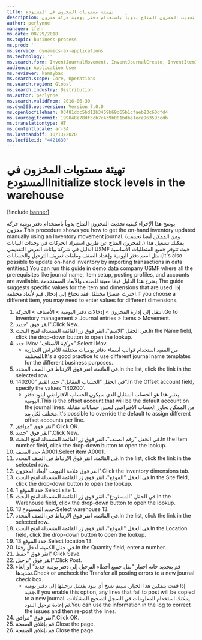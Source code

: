 ```yaml
---
title: تهيئة مستويات المخزون في المستودع
description: يوضح هذا الإجراء كيفية تحديث المخزون المتاح يدوياً باستخدام دفتر يومية حركة مخزون.
author: perlynne
manager: tfehr
ms.date: 08/29/2018
ms.topic: business-process
ms.prod: ''
ms.service: dynamics-ax-applications
ms.technology: ''
ms.search.form: InventJournalMovement, InventJournalCreate, InventItemIdLookupSimple, InventLocationIdLookup, WMSLocationIdLookup
audience: Application User
ms.reviewer: kamaybac
ms.search.scope: Core, Operations
ms.search.region: Global
ms.search.industry: Distribution
ms.author: perlynne
ms.search.validFrom: 2016-06-30
ms.dyn365.ops.version: Version 7.0.0
ms.openlocfilehash: 03481ddc5bd12b3459b69d65b1cfaeb23c60dfd4
ms.sourcegitcommit: 199848e78df5cb7c439b001bdbe1ece963593cdb
ms.translationtype: HT
ms.contentlocale: ar-SA
ms.lasthandoff: 10/13/2020
ms.locfileid: "4421630"
---
```

# <a name="initialize-stock-levels-in-the-warehouse"></a><span data-ttu-id="075ae-103">تهيئة مستويات المخزون في المستودع</span><span class="sxs-lookup"><span data-stu-id="075ae-103">Initialize stock levels in the warehouse</span></span>

[!include [banner](../../includes/banner.md)]

<span data-ttu-id="075ae-104">يوضح هذا الإجراء كيفية تحديث المخزون المتاح يدوياً باستخدام دفتر يومية حركة مخزون.</span><span class="sxs-lookup"><span data-stu-id="075ae-104">This procedure shows you how to get the on-hand inventory updated manually using an Inventory movement journal.</span></span> <span data-ttu-id="075ae-105">(ومن الممكن أيضا تحديث المخزون المتاح عن طريق استيراد الحركات في وحدات البيانات.) يمكنك تشغيل هذا الدليل في شركة بيانات العرض التقديمي USMF حيث تتوفر جميع المتطلبات الأساسية مثل اسم دفتر اليومية وإعداد الصنف وملفات تعريف الترحيل والحسابات.</span><span class="sxs-lookup"><span data-stu-id="075ae-105">(It's also possible to update on-hand inventory by importing transactions in data entities.) You can run this guide in demo data company USMF where all the prerequisites like journal name, item setup, posting profiles, and accounts are available.</span></span> <span data-ttu-id="075ae-106">يقترح هذا الدليل قيمًا معينة للصنف والأبعاد المستخدمة.</span><span class="sxs-lookup"><span data-stu-id="075ae-106">The guide suggests specific values for the item and dimensions that are used.</span></span> <span data-ttu-id="075ae-107">إذا اخترتَ عنصرًا مختلفًا، فقد تحتاجُ إلى إدخال قيم لأبعاد مختلفة.</span><span class="sxs-lookup"><span data-stu-id="075ae-107">If you choose a different item, you may need to enter values for different dimensions.</span></span>

1. <span data-ttu-id="075ae-108">انتقل إلى إدارة المخزون > إدخالات دفتر اليومية > الأصناف > الحركة.</span><span class="sxs-lookup"><span data-stu-id="075ae-108">Go to Inventory management > Journal entries > Items > Movement.</span></span>
2. <span data-ttu-id="075ae-109">انقر فوق "جديد".</span><span class="sxs-lookup"><span data-stu-id="075ae-109">Click New.</span></span>
3. <span data-ttu-id="075ae-110">في الحقل "الاسم"، انقر فوق زر القائمة المنسدلة لفتح البحث.</span><span class="sxs-lookup"><span data-stu-id="075ae-110">In the Name field, click the drop-down button to open the lookup.</span></span>
4. <span data-ttu-id="075ae-111">حدد IMov "حركية الأصناف".</span><span class="sxs-lookup"><span data-stu-id="075ae-111">Select IMov.</span></span>
    * <span data-ttu-id="075ae-112">من المفيد استخدام قوالب أسماء دفاتر يوميات مختلفة للأغراض التجارية المختلفة.</span><span class="sxs-lookup"><span data-stu-id="075ae-112">It's a good practice to use different journal name templates for the different business purposes.</span></span>  
5. <span data-ttu-id="075ae-113">في القائمة، انقر فوق الارتباط في الصف المحدد.</span><span class="sxs-lookup"><span data-stu-id="075ae-113">In the list, click the link in the selected row.</span></span>
6. <span data-ttu-id="075ae-114">في الحقل "الحساب المقابل"، حدد القيم "140200".</span><span class="sxs-lookup"><span data-stu-id="075ae-114">In the Offset account field, specify the values '140200'.</span></span>
    * <span data-ttu-id="075ae-115">يعتبر هذا هو الحساب المقابل الذي سيكون الحساب الافتراضي لبنود دفتر اليومية.</span><span class="sxs-lookup"><span data-stu-id="075ae-115">This is the offset account that will be the default account on the journal lines.</span></span> <span data-ttu-id="075ae-116">من الممكن تجاوز الحساب الافتراضي لتعيين حسابات مقابلة مختلف لكل بند.</span><span class="sxs-lookup"><span data-stu-id="075ae-116">It's possible to override the default to assign different offset accounts per line.</span></span>  
7. <span data-ttu-id="075ae-117">انقر فوق "موافق".</span><span class="sxs-lookup"><span data-stu-id="075ae-117">Click OK.</span></span>
8. <span data-ttu-id="075ae-118">انقر فوق "جديد".</span><span class="sxs-lookup"><span data-stu-id="075ae-118">Click New.</span></span>
9. <span data-ttu-id="075ae-119">في الحقل "رقم الصنف"، انقر فوق زر القائمة المنسدلة لفتح البحث.</span><span class="sxs-lookup"><span data-stu-id="075ae-119">In the Item number field, click the drop-down button to open the lookup.</span></span>
10. <span data-ttu-id="075ae-120">حدد الصنف A0001.</span><span class="sxs-lookup"><span data-stu-id="075ae-120">Select item A0001.</span></span>
11. <span data-ttu-id="075ae-121">في القائمة، انقر فوق الارتباط في الصف المحدد.</span><span class="sxs-lookup"><span data-stu-id="075ae-121">In the list, click the link in the selected row.</span></span>
12. <span data-ttu-id="075ae-122">انقر فوق علامة التبويب "أبعاد المخزون".</span><span class="sxs-lookup"><span data-stu-id="075ae-122">Click the Inventory dimensions tab.</span></span>
13. <span data-ttu-id="075ae-123">في الحقل "الموقع"، انقر فوق زر القائمة المنسدلة لفتح البحث.</span><span class="sxs-lookup"><span data-stu-id="075ae-123">In the Site field, click the drop-down button to open the lookup.</span></span>
14. <span data-ttu-id="075ae-124">حدد الموقع 1.</span><span class="sxs-lookup"><span data-stu-id="075ae-124">Select site 1.</span></span>
15. <span data-ttu-id="075ae-125">في الحقل "المستودع"، انقر فوق زر القائمة المنسدلة لفتح البحث.</span><span class="sxs-lookup"><span data-stu-id="075ae-125">In the Warehouse field, click the drop-down button to open the lookup.</span></span>
16. <span data-ttu-id="075ae-126">حديد المستودع 13.</span><span class="sxs-lookup"><span data-stu-id="075ae-126">Select warehouse 13.</span></span>
17. <span data-ttu-id="075ae-127">في القائمة، انقر فوق الارتباط في الصف المحدد.</span><span class="sxs-lookup"><span data-stu-id="075ae-127">In the list, click the link in the selected row.</span></span>
18. <span data-ttu-id="075ae-128">في الحقل "الموقع"، انقر فوق زر القائمة المنسدلة لفتح البحث.</span><span class="sxs-lookup"><span data-stu-id="075ae-128">In the Location field, click the drop-down button to open the lookup.</span></span>
19. <span data-ttu-id="075ae-129">حدد الموقع 13.</span><span class="sxs-lookup"><span data-stu-id="075ae-129">Select location 13.</span></span>
20. <span data-ttu-id="075ae-130">في حقل الكمية، أدخل رقمًا.</span><span class="sxs-lookup"><span data-stu-id="075ae-130">In the Quantity field, enter a number.</span></span>
21. <span data-ttu-id="075ae-131">انقر فوق "حفظ".</span><span class="sxs-lookup"><span data-stu-id="075ae-131">Click Save.</span></span>
22. <span data-ttu-id="075ae-132">انقر فوق "ترحيل".</span><span class="sxs-lookup"><span data-stu-id="075ae-132">Click Post.</span></span>
23. <span data-ttu-id="075ae-133">قم بتحديد خانة اختيار "نقل جميع أخطاء الترحيل إلى دفتر يومية جديد" أو إلغاء تحديدها.</span><span class="sxs-lookup"><span data-stu-id="075ae-133">Check or uncheck the Transfer all posting errors to a new journal check box.</span></span>
    * <span data-ttu-id="075ae-134">إذا قمت بتمكين هذا الخيار، سيتم نسخ أي بنود يفشل ترحيلها إلى دفتر يومية جديد.</span><span class="sxs-lookup"><span data-stu-id="075ae-134">If you enable this option, any lines that fail to post will be copied to a new journal.</span></span> <span data-ttu-id="075ae-135">يمكنك استخدام المعلومات في السجل لتصحيح المشكلات ثم إعادة ترحيل البنود.</span><span class="sxs-lookup"><span data-stu-id="075ae-135">You can use the information in the log to correct the issues and then re-post the lines.</span></span>  
24. <span data-ttu-id="075ae-136">انقر فوق "موافق".</span><span class="sxs-lookup"><span data-stu-id="075ae-136">Click OK.</span></span>
25. <span data-ttu-id="075ae-137">قم بإغلاق الصفحة.</span><span class="sxs-lookup"><span data-stu-id="075ae-137">Close the page.</span></span>
26. <span data-ttu-id="075ae-138">قم بإغلاق الصفحة.</span><span class="sxs-lookup"><span data-stu-id="075ae-138">Close the page.</span></span>

